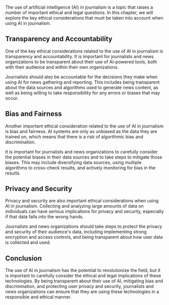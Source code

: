 
The use of artificial intelligence (AI) in journalism is a topic that raises a number of important ethical and legal questions. In this chapter, we will explore the key ethical considerations that must be taken into account when using AI in journalism.

Transparency and Accountability
-------------------------------

One of the key ethical considerations related to the use of AI in journalism is transparency and accountability. It is important for journalists and news organizations to be transparent about their use of AI-powered tools, both with their audience and within their own organizations.

Journalists should also be accountable for the decisions they make when using AI for news gathering and reporting. This includes being transparent about the data sources and algorithms used to generate news content, as well as being willing to take responsibility for any errors or biases that may occur.

Bias and Fairness
-----------------

Another important ethical consideration related to the use of AI in journalism is bias and fairness. AI systems are only as unbiased as the data they are trained on, which means that there is a risk of algorithmic bias and discrimination.

It is important for journalists and news organizations to carefully consider the potential biases in their data sources and to take steps to mitigate those biases. This may include diversifying data sources, using multiple algorithms to cross-check results, and actively monitoring for bias in the results.

Privacy and Security
--------------------

Privacy and security are also important ethical considerations when using AI in journalism. Collecting and analyzing large amounts of data on individuals can have serious implications for privacy and security, especially if that data falls into the wrong hands.

Journalists and news organizations should take steps to protect the privacy and security of their audience's data, including implementing strong encryption and access controls, and being transparent about how user data is collected and used.

Conclusion
----------

The use of AI in journalism has the potential to revolutionize the field, but it is important to carefully consider the ethical and legal implications of these technologies. By being transparent about their use of AI, mitigating bias and discrimination, and protecting user privacy and security, journalists and news organizations can ensure that they are using these technologies in a responsible and ethical manner.
